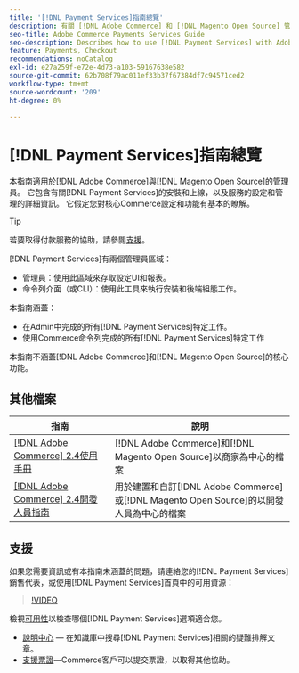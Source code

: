 ```yaml
---
title: '[!DNL Payment Services]指南總覽'
description: 有關 [!DNL Adobe Commerce] 和 [!DNL Magento Open Source] 管理員的 [!DNL Payment Services] 的完整資訊，包括安裝和上線
seo-title: Adobe Commerce Payments Services Guide
seo-description: Describes how to use [!DNL Payment Services] with Adobe Commerce or [!DNL Magento Open Source].
feature: Payments, Checkout
recommendations: noCatalog
exl-id: e27a259f-e72e-4d73-a103-59167638e582
source-git-commit: 62b708f79ac011ef33b37f67384df7c94571ced2
workflow-type: tm+mt
source-wordcount: '209'
ht-degree: 0%

---
```


# [!DNL Payment Services]指南總覽

本指南適用於[!DNL Adobe Commerce]與[!DNL Magento Open Source]的管理員。 它包含有關[!DNL Payment Services]的安裝和上線，以及服務的設定和管理的詳細資訊。 它假定您對核心Commerce設定和功能有基本的瞭解。

>[!TIP]
>
>若要取得付款服務的協助，請參閱[支援](#support)。

[!DNL Payment Services]有兩個管理員區域：

* 管理員：使用此區域來存取設定UI和報表。
* 命令列介面（或CLI）：使用此工具來執行安裝和後端組態工作。

本指南涵蓋：

* 在Admin中完成的所有[!DNL Payment Services]特定工作。
* 使用Commerce命令列完成的所有[!DNL Payment Services]特定工作

本指南不涵蓋[!DNL Adobe Commerce]和[!DNL Magento Open Source]的核心功能。

## 其他檔案

| 指南 | 說明 |
|------ | ----------- |
| [[!DNL Adobe Commerce] 2.4使用手冊](https://experienceleague.adobe.com/docs/commerce-admin/user-guides/home.html) | [!DNL Adobe Commerce]和[!DNL Magento Open Source]以商家為中心的檔案 |
| [[!DNL Adobe Commerce] 2.4開發人員指南](https://developer.adobe.com/commerce/docs) | 用於建置和自訂[!DNL Adobe Commerce]或[!DNL Magento Open Source]的以開發人員為中心的檔案 |

## 支援

如果您需要資訊或有本指南未涵蓋的問題，請連絡您的[!DNL Payment Services]銷售代表，或使用[!DNL Payment Services]首頁中的可用資源：

>[!VIDEO](https://video.tv.adobe.com/v/3447836)

檢視[可用性](overview.md#availability)以檢查哪個[!DNL Payment Services]選項適合您。

* [說明中心](https://experienceleague.adobe.com/docs/commerce-knowledge-base/kb/overview.html) — 在知識庫中搜尋[!DNL Payment Services]相關的疑難排解文章。
* [支援票證](https://experienceleague.adobe.com/docs/commerce-knowledge-base/kb/help-center-guide/magento-help-center-user-guide.html#submit-ticket)—Commerce客戶可以提交票證，以取得其他協助。
